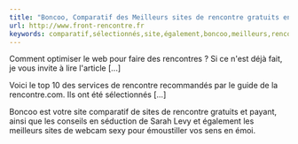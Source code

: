 ```yaml
---
title: "Boncoo, Comparatif des Meilleurs sites de rencontre gratuits en 2017"
url: http://www.front-rencontre.fr
keywords: comparatif,sélectionnés,site,également,boncoo,meilleurs,rencontre,gratuits,émoustiller,web,webcam,2017,sites,émoi,séduction
---
```

Comment optimiser le web pour faire des rencontres ? Si ce n'est déjà fait, je vous invite à lire l'article \[...\]

Voici le top 10 des services de rencontre recommandés par le guide de la rencontre.com. Ils ont été sélectionnés \[...\]

Boncoo est votre site comparatif de sites de rencontre gratuits et payant, ainsi que les conseils en séduction de Sarah Levy et également les meilleurs sites de webcam sexy pour émoustiller vos sens en émoi.
